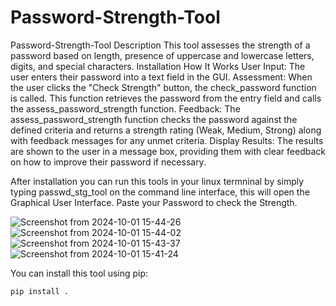 # Password-Strength-Tool
Password-Strength-Tool
Description
This tool assesses the strength of a password based on length, presence of uppercase and lowercase letters, digits, and special characters.
Installation
How It Works
User Input: The user enters their password into a text field in the GUI.
Assessment: When the user clicks the "Check Strength" button, the check_password function is called. This function retrieves the password from the entry field and calls the assess_password_strength function.
Feedback: The assess_password_strength function checks the password against the defined criteria and returns a strength rating (Weak, Medium, Strong) along with feedback messages for any unmet criteria.
Display Results: The results are shown to the user in a message box, providing them with clear feedback on how to improve their password if necessary.

After installation you can run this tools in your linux termninal by simply typing passwd_stg_tool on the command line interface, this will open the Graphical User Interface.
Paste your Password to check the Strength. 


![Screenshot from 2024-10-01 15-44-26](https://github.com/user-attachments/assets/8ad2581c-1667-4ffc-9b72-9536a65a1c5f)
![Screenshot from 2024-10-01 15-44-02](https://github.com/user-attachments/assets/0aeacf71-1fae-490a-9bd4-689d96ed2b6c)
![Screenshot from 2024-10-01 15-43-37](https://github.com/user-attachments/assets/8b0d1b82-7b72-4e77-9924-c77797802005)
![Screenshot from 2024-10-01 15-41-24](https://github.com/user-attachments/assets/36668502-8f40-4774-af5f-f6c9447eee28)

You can install this tool using pip:
```bash
pip install .


